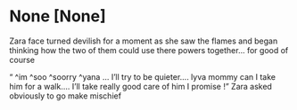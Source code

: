 # None [None]
Zara face turned devilish for a moment as she saw the flames and began thinking how the two of them could use there powers together... for good of course 

“ ^im ^soo ^soorry ^yana ... I’ll try to be quieter.... lyva mommy can I take him for a walk.... I’ll take really good care of him I promise !” Zara asked obviously to go make mischief
